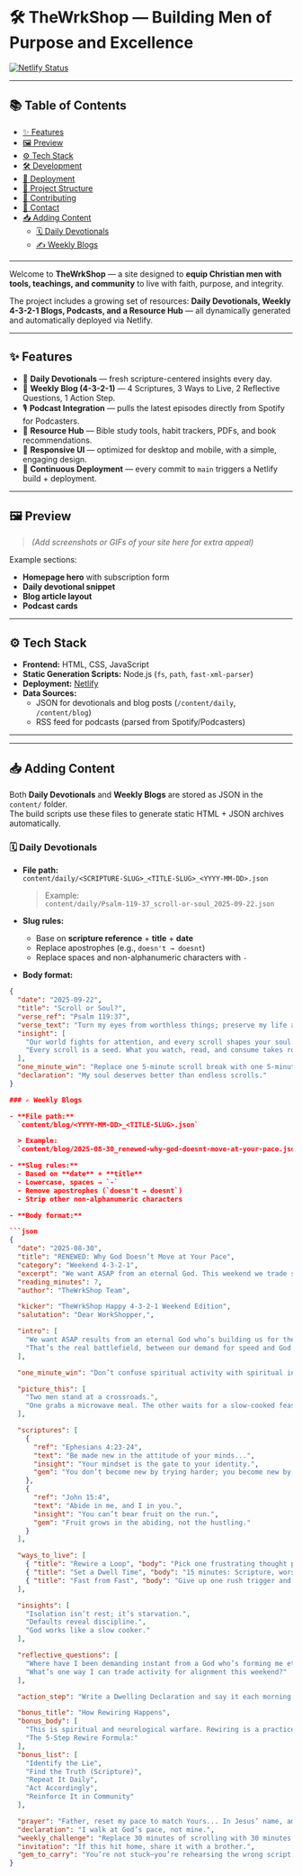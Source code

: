 # 🛠️ TheWrkShop — Building Men of Purpose and Excellence

[![Netlify Status](https://api.netlify.com/api/v1/badges/6ddad013-bae5-4d9b-8786-c631c2e5d439/deploy-status)](https://app.netlify.com/projects/curious-profiterole-fae7e1/deploys)

---

## 📚 Table of Contents
- [✨ Features](#-features)
- [🖼️ Preview](#-preview)
- [⚙️ Tech Stack](#-tech-stack)
- [🛠️ Development](#️-development)
- [🚀 Deployment](#-deployment)
- [📂 Project Structure](#-project-structure)
- [🙌 Contributing](#-contributing)
- [📧 Contact](#-contact)
- [📥 Adding Content](#-adding-content)
  - [🗓️ Daily Devotionals](#️-daily-devotionals)
  - [✍️ Weekly Blogs](#-weekly-blogs)

---

Welcome to **TheWrkShop** — a site designed to **equip Christian men with tools, teachings, and community** to live with faith, purpose, and integrity.  

The project includes a growing set of resources: **Daily Devotionals, Weekly 4-3-2-1 Blogs, Podcasts, and a Resource Hub** — all dynamically generated and automatically deployed via Netlify.  

---

## ✨ Features

- 📖 **Daily Devotionals** — fresh scripture-centered insights every day.  
- 📝 **Weekly Blog (4-3-2-1)** — 4 Scriptures, 3 Ways to Live, 2 Reflective Questions, 1 Action Step.  
- 🎙️ **Podcast Integration** — pulls the latest episodes directly from Spotify for Podcasters.  
- 🧰 **Resource Hub** — Bible study tools, habit trackers, PDFs, and book recommendations.  
- 📱 **Responsive UI** — optimized for desktop and mobile, with a simple, engaging design.  
- 🚀 **Continuous Deployment** — every commit to `main` triggers a Netlify build + deployment.  

---

## 🖼️ Preview

> _(Add screenshots or GIFs of your site here for extra appeal)_

Example sections:  
- **Homepage hero** with subscription form  
- **Daily devotional snippet**  
- **Blog article layout**  
- **Podcast cards**  

---

## ⚙️ Tech Stack

- **Frontend:** HTML, CSS, JavaScript  
- **Static Generation Scripts:** Node.js (`fs`, `path`, `fast-xml-parser`)  
- **Deployment:** [Netlify](https://www.netlify.com/)  
- **Data Sources:**  
  - JSON for devotionals and blog posts (`/content/daily`, `/content/blog`)  
  - RSS feed for podcasts (parsed from Spotify/Podcasters)  

---
---

## 📥 Adding Content

Both **Daily Devotionals** and **Weekly Blogs** are stored as JSON in the `content/` folder.  
The build scripts use these files to generate static HTML + JSON archives automatically.

### 🗓️ Daily Devotionals

- **File path:**  
  `content/daily/<SCRIPTURE-SLUG>_<TITLE-SLUG>_<YYYY-MM-DD>.json`

  > Example:  
  `content/daily/Psalm-119-37_scroll-or-soul_2025-09-22.json`

- **Slug rules:**  
  - Base on **scripture reference** + **title** + **date**  
  - Replace apostrophes (e.g., `doesn't → doesnt`)  
  - Replace spaces and non-alphanumeric characters with `-`  

- **Body format:**

```json
{
  "date": "2025-09-22",
  "title": "Scroll or Soul?",
  "verse_ref": "Psalm 119:37",
  "verse_text": "Turn my eyes from worthless things; preserve my life according to your word.",
  "insight": [
    "Our world fights for attention, and every scroll shapes your soul. Psalm 119:37 calls us to guard our eyes from worthless things that steal time and peace.",
    "Every scroll is a seed. What you watch, read, and consume takes root. Over time, it grows into confidence or chaos. Don’t trade depth with God for endless digital distraction."
  ],
  "one_minute_win": "Replace one 5-minute scroll break with one 5-minute Scripture break.",
  "declaration": "My soul deserves better than endless scrolls."
}

### ✍️ Weekly Blogs

- **File path:**  
  `content/blog/<YYYY-MM-DD>_<TITLE-SLUG>.json`

  > Example:  
  `content/blog/2025-08-30_renewed-why-god-doesnt-move-at-your-pace.json`

- **Slug rules:**  
  - Based on **date** + **title**  
  - Lowercase, spaces → `-`  
  - Remove apostrophes (`doesn't → doesnt`)  
  - Strip other non-alphanumeric characters  

- **Body format:**

```json
{
  "date": "2025-08-30",
  "title": "RENEWED: Why God Doesn’t Move at Your Pace",
  "category": "Weekend 4-3-2-1",
  "excerpt": "We want ASAP from an eternal God. This weekend we trade speed for depth.",
  "reading_minutes": 7,
  "author": "TheWrkShop Team",

  "kicker": "TheWrkShop Happy 4-3-2-1 Weekend Edition",
  "salutation": "Dear WorkShopper,",

  "intro": [
    "We want ASAP results from an eternal God who’s building us for the long game.",
    "That’s the real battlefield, between our demand for speed and God’s design for depth."
  ],

  "one_minute_win": "Don’t confuse spiritual activity with spiritual intimacy. Pick one passage and dwell.",

  "picture_this": [
    "Two men stand at a crossroads.",
    "One grabs a microwave meal. The other waits for a slow-cooked feast."
  ],

  "scriptures": [
    {
      "ref": "Ephesians 4:23-24",
      "text": "Be made new in the attitude of your minds...",
      "insight": "Your mindset is the gate to your identity.",
      "gem": "You don’t become new by trying harder; you become new by thinking truer."
    },
    {
      "ref": "John 15:4",
      "text": "Abide in me, and I in you.",
      "insight": "You can’t bear fruit on the run.",
      "gem": "Fruit grows in the abiding, not the hustling."
    }
  ],

  "ways_to_live": [
    { "title": "Rewire a Loop", "body": "Pick one frustrating thought pattern and replace it with Scripture." },
    { "title": "Set a Dwell Time", "body": "15 minutes: Scripture, worship, stillness. No scrolling." },
    { "title": "Fast from Fast", "body": "Give up one rush trigger and sit with God in unhurried honesty." }
  ],

  "insights": [
    "Isolation isn’t rest; it’s starvation.",
    "Defaults reveal discipline.",
    "God works like a slow cooker."
  ],

  "reflective_questions": [
    "Where have I been demanding instant from a God who’s forming me eternally?",
    "What’s one way I can trade activity for alignment this weekend?"
  ],

  "action_step": "Write a Dwelling Declaration and say it each morning.",

  "bonus_title": "How Rewiring Happens",
  "bonus_body": [
    "This is spiritual and neurological warfare. Rewiring is a practice.",
    "The 5-Step Rewire Formula:"
  ],
  "bonus_list": [
    "Identify the Lie",
    "Find the Truth (Scripture)",
    "Repeat It Daily",
    "Act Accordingly",
    "Reinforce It in Community"
  ],

  "prayer": "Father, reset my pace to match Yours... In Jesus’ name, amen.",
  "declaration": "I walk at God’s pace, not mine.",
  "weekly_challenge": "Replace 30 minutes of scrolling with 30 minutes of Scripture and stillness.",
  "invitation": "If this hit home, share it with a brother.",
  "gem_to_carry": "You’re not stuck—you’re rehearsing the wrong script. God’s giving you a new one."
}
